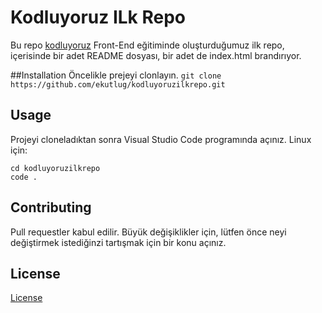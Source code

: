 # Kodluyoruz ILk Repo
Bu repo [kodluyoruz](https://kodluyoruz.org/) Front-End eğitiminde oluşturduğumuz ilk repo, içerisinde bir adet README dosyası, bir adet de index.html brandırıyor.

##Installation 
Öncelikle prejeyi clonlayın.
`git clone https://github.com/ekutlug/kodluyoruzilkrepo.git`

## Usage
Projeyi cloneladıktan sonra Visual Studio Code programında açınız.
Linux için:

```
cd kodluyoruzilkrepo
code . 
```

## Contributing

Pull requestler kabul edilir. Büyük değişiklikler için, lütfen önce neyi değiştirmek istediğinzi tartışmak için bir konu açınız.

## License
[License](https://choosealicense.com/licenses/mit/)
